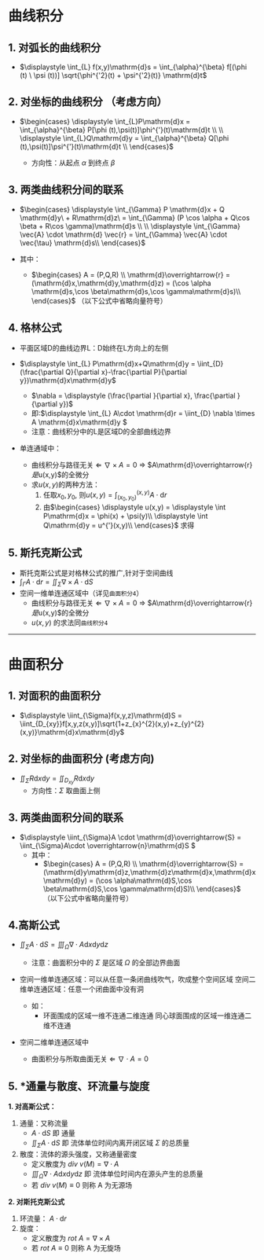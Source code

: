 # 曲线积分

## 1. 对弧长的曲线积分
   *   $\displaystyle \int_{L} f(x,y)\mathrm{d}s = \int_{\alpha}^{\beta} f[(\phi (t) \ \psi (t))] \sqrt{\phi^{'2}(t) + \psi^{'2}(t)} \mathrm{d}t$

## 2.  对坐标的曲线积分 （考虑方向）

*   $\begin{cases}
        \displaystyle \int_{L}P\mathrm{d}x = \int_{\alpha}^{\beta} P[\phi (t),\psi(t)]\phi^{'}(t)\mathrm{d}t \\
        \\
        \displaystyle \int_{L}Q\mathrm{d}y = \int_{\alpha}^{\beta} Q[\phi (t),\psi(t)]\psi^{'}(t)\mathrm{d}t \\
    \end{cases}$

    *   方向性：从起点 $\alpha$ 到终点 $\beta$

## 3. 两类曲线积分间的联系
   *   $\begin{cases}
    \displaystyle \int_{\Gamma} P \mathrm{d}x + Q \mathrm{d}y\ + R\mathrm{d}z\ = \int_{\Gamma} (P \cos \alpha + Q\cos \beta + R\cos \gamma)\mathrm{d}s \\
    \\
    \displaystyle \int_{\Gamma} \vec{A} \cdot \mathrm{d} \vec{r} = \int_{\Gamma} \vec{A} \cdot \vec{\tau} \mathrm{d}s\\
\end{cases}$

   * 其中：
     * $\begin{cases}
         A  = (P,Q,R) \\
         \mathrm{d}\overrightarrow{r} = (\mathrm{d}x,\mathrm{d}y,\mathrm{d}z) = (\cos \alpha \mathrm{d}s,\cos \beta\mathrm{d}s,\cos \gamma\mathrm{d}s)\\
     \end{cases}$
        （以下公式中省略向量符号）

## 4. 格林公式

*   平面区域D的曲线边界L：D始终在L方向上的左侧

*   $\displaystyle \int_{L} P\mathrm{d}x+Q\mathrm{d}y = \iint_{D}(\frac{\partial Q}{\partial x}-\frac{\partial P}{\partial y})\mathrm{d}x\mathrm{d}y$
    *   $\nabla = \displaystyle (\frac{\partial }{\partial x}, \frac{\partial }{\partial y})$
    *   即:$\displaystyle \int_{L} A\cdot \mathrm{d}r = \iint_{D} \nabla \times A \mathrm{d}x\mathrm{d}y $
    *   注意：曲线积分中的L是区域D的全部曲线边界

*   单连通域中：
    *   曲线积分与路径无关 $\Leftarrow$ $\nabla \times A = 0$ $\Rightarrow$ $A\mathrm{d}\overrightarrow{r} $是$u(x,y)$的全微分
    *   求$u(x,y)$的两种方法：
        1.  任取$x_{0},y_{0}$, 则$u(x,y) = \displaystyle \int_{(x_{0},y_{0})}^{(x,y)} A\cdot \mathrm{d}r$
        2.  由$\begin{cases}
            \displaystyle u(x,y) = \displaystyle \int P\mathrm{d}x = \phi(x) + \psi(y)\\
            \displaystyle \int Q\mathrm{d}y = u^{'}(x,y)\\
        \end{cases}$ 求得

## 5. 斯托克斯公式

*   斯托克斯公式是对格林公式的推广,针对于空间曲线
*   $\displaystyle \int_{\Gamma}A\cdot \mathrm{d}r = \iint_{\Sigma}\nabla \times A\cdot \mathrm{d}S$
*   空间一维单连通区域中（详见`曲面积分4`）
    *   曲线积分与路径无关 $\Leftarrow$ $\nabla \times A = 0$ $\Rightarrow$ $A\mathrm{d}\overrightarrow{r} $是$u(x,y)$的全微分
    *   $u(x,y)$ 的求法同`曲线积分4`

----------

# 曲面积分

## 1. 对面积的曲面积分

*   $\displaystyle \iint_{\Sigma}f(x,y,z)\mathrm{d}S = \iint_{D_{xy}}f[x,y,z(x,y)]\sqrt{1+z_{x}^{2}(x,y)+z_{y}^{2}(x,y)}\mathrm{d}x\mathrm{d}y$

## 2. 对坐标的曲面积分 (考虑方向)

*   $\displaystyle \iint_{\Sigma} R\mathrm{d}x\mathrm{d}y = \iint_{D_{xy}} R\mathrm{d}x\mathrm{d}y$
    *   方向性：$\Sigma$ 取曲面上侧

## 3. 两类曲面积分间的联系

*   $\displaystyle \iint_{\Sigma}A \cdot \mathrm{d}\overrightarrow{S}  = \iint_{\Sigma}A\cdot \overrightarrow{n}\mathrm{d}S  $
    *   其中：
        *   $\begin{cases}
            A = (P,Q,R) \\
            \mathrm{d}\overrightarrow{S} = (\mathrm{d}y\mathrm{d}z,\mathrm{d}z\mathrm{d}x,\mathrm{d}x\mathrm{d}y) = (\cos \alpha\mathrm{d}S,\cos \beta\mathrm{d}S,\cos \gamma\mathrm{d}S)\\
        \end{cases}$
        （以下公式中省略向量符号）

## 4.高斯公式

*   $\displaystyle \iint_{\Sigma} A\cdot \mathrm{d}S = \iiint_{\Omega} \nabla \cdot A\mathrm{d}x\mathrm{d}y\mathrm{d}z$
    *   注意：曲面积分中的 $\Sigma$ 是区域 $\Omega$ 的全部边界曲面

*   空间一维单连通区域：可以从任意一条闭曲线吹气，吹成整个空间区域
    空间二维单连通区域：任意一个闭曲面中没有洞
    *   如：
        *   环面围成的区域一维不连通二维连通
            同心球面围成的区域一维连通二维不连通

*   空间二维单连通区域中
    *   曲面积分与所取曲面无关 $\Leftarrow$ $\nabla \cdot A = 0$

## 5. *通量与散度、环流量与旋度

**1. 对高斯公式：**
1.  通量：又称流量
    *   $A\cdot \mathrm{d}S$ 即 通量
    *   $\displaystyle \iint_{\Sigma} A\cdot \mathrm{d}S$ 即 流体单位时间内离开闭区域 $\Sigma$ 的总质量
2.  散度：流体的源头强度，又称通量密度
    *   定义散度为 $div \ v(M) = \nabla \cdot A$
    *   $\displaystyle \iiint_{\Omega}\nabla \cdot A\mathrm{d}x\mathrm{d}y\mathrm{d}z$ 即 流体单位时间内在源头产生的总质量
    *   若 $div \ v(M) \equiv 0$ 则称 A 为无源场

**2. 对斯托克斯公式** 
1.  环流量： $A\cdot \mathrm{d}r$
2.  旋度： 
    *   定义散度为 $rot \ A = \nabla \times A$
    *   若 $rot \ A \equiv 0$ 则称 A 为无旋场